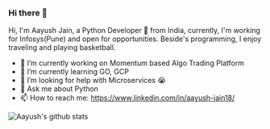 ### Hi there 👋

Hi, I'm Aayush Jain, a Python Developer 🚀 from India, currently, I'm working for Infosys(Pune) and open for opportunities. Beside's programming, I enjoy traveling and playing basketball.

- 🔭 I’m currently working on Momentum based Algo Trading Platform 
- 🌱 I’m currently learning GO, GCP
- 🤔 I’m looking for help with Microservices 😭
- 💬 Ask me about Python
- 📫 How to reach me: https://www.linkedin.com/in/aayush-jain18/

![Aayush's github stats](https://github-readme-stats.vercel.app/api?username=aayush-jain18&show_icons=true&hide_border=true)
